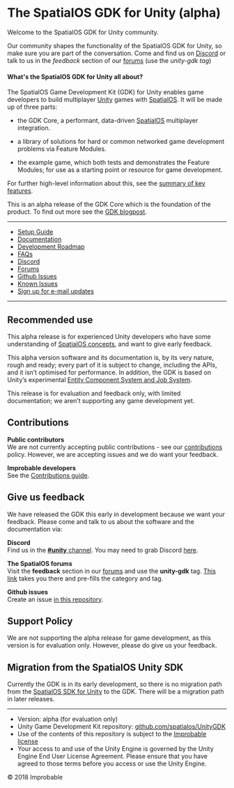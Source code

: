 # The SpatialOS GDK for Unity (alpha)

Welcome to the SpatialOS GDK for Unity community.

Our community shapes the functionality of the SpatialOS GDK for Unity, so make sure you are part of the conversation. Come and find us on [Discord](https://discordapp.com/invite/SCZTCYm) or talk to us in the *feedback* section of our [forums](https://forums.improbable.io/latest?tags=unity-gdk) (use the *unity-gdk tag*)

#### What's the SpatialOS GDK for Unity all about?
The SpatialOS Game Development Kit (GDK) for Unity enables game developers to build multiplayer [Unity](http://unity3d.com) games with [SpatialOS](https://docs.improbable.io/reference/latest/shared/concepts/spatialos). It will be made up of three parts:

* the GDK Core, a performant, data-driven [SpatialOS](https://docs.improbable.io/reference/latest/shared/concepts/spatialos) multiplayer integration.

* a library of solutions for hard or common networked game development problems via Feature Modules.

* the example game, which both tests and demonstrates the Feature Modules; for use as a starting point or resource for game development.

For further high-level information about this, see the [summary of key features](docs/content/faqs/key-features.md).

This is an alpha release of the GDK Core which is the foundation of the product. To find out more see the [GDK blogpost](https://improbable.io/games/blog/unity-gdk-our-first-steps).

---
* [Setup Guide](docs/setup-and-installing.md)
* [Documentation](docs/README.md#documentation)
* [Development Roadmap](https://trello.com/b/29tMKyQC)
* [FAQs](docs/content/faqs/faqs.md)
* [Discord](https://discord.gg/SCZTCYm)
* [Forums](https://forums.improbable.io/latest?tags=unity-gdk)
* [Github Issues](https://github.com/spatialos/UnityGDK/issues)
* [Known Issues](docs/known-issues.md)
* [Sign up for e-mail updates](http://go.pardot.com/l/169082/2018-06-25/27mhsb)
---

## Recommended use

This alpha release is for experienced Unity developers who have some understanding of [SpatialOS concepts](https://docs.improbable.io/reference/13.0/shared/concepts/spatialos), and want to give early feedback.

This alpha version software and its documentation is, by its very nature, rough and ready; every part of it is subject to change, including the APIs, and it isn’t optimised for performance. In addition, the GDK is based on Unity’s experimental [Entity Component System and Job System](https://unity3d.com/unity/features/job-system-ECS).

This release is for evaluation and feedback only, with limited documentation; we aren’t supporting any game development yet.

## Contributions

**Public contributors**<br/>
We are not currently accepting public contributions - see our [contributions](.github/CONTRIBUTING.md) policy. However, we are accepting issues and we do want your feedback.

**Improbable developers**<br/>
See the [Contributions guide](https://improbableio.atlassian.net/wiki/x/foDrDw).

## Give us feedback

We have released the GDK this early in development because we want your feedback. Please come and talk to us about the software and the documentation via:

**Discord**<br/>
Find us in the [**#unity** channel](https://discord.gg/SCZTCYm). You may need to grab Discord [here](https://discordapp.com).

**The SpatialOS forums**<br/>
Visit the **feedback** section in our [forums](https://forums.improbable.io) and use the **unity-gdk** tag. [This link](https://forums.improbable.io/new-topic?category=Feedback&tags=unity-gdk) takes you there and pre-fills the category and tag.

**Github issues**<br/>
Create an issue [in this repository](https://github.com/spatialos/UnityGDK/issues).

## Support Policy
We are not supporting the alpha release for game development, as this version is for evaluation only. However, please do give us your feedback.

## Migration from the SpatialOS Unity SDK
Currently the GDK is in its early development, so there is no migration path from the [SpatialOS SDK for Unity](https://github.com/spatialos/UnitySDK) to the GDK. There will be a migration path in later releases.

---
* Version: alpha (for evaluation only)
* Unity Game Development Kit repository: [github.com/spatialos/UnityGDK](https://github.com/spatialos/UnityGDK)
* Use of the contents of this repository is subject to the [Improbable license](LICENSE.md)
* Your access to and use of the Unity Engine is governed by the Unity Engine End User License Agreement. Please ensure that you have agreed to those terms before you access or use the Unity Engine.

&copy; 2018 Improbable
